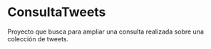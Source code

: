 # ConsultaTweets
Proyecto que busca para ampliar una consulta realizada sobre una colección de tweets.
